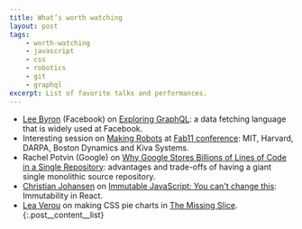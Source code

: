 ```yaml
---
title: What’s worth watching
layout: post
tags:
    - worth-watching
    - javascript
    - css
    - robotics
    - git
    - graphql
excerpt: List of favorite talks and performances.
---
```


- [Lee Byron](https://twitter.com/leeb) (Facebook) on [Exploring GraphQL](http://youtu.be/WQLzZf34FJ8): a data fetching language
that is widely used at Facebook.
- Interesting session on [Making Robots](http://youtu.be/OcFOWIq3cIc) at [Fab11 conference](http://www.fab11.org):
MIT, Harvard, DARPA, Boston Dynamics and Kiva Systems.
- Rachel Potvin (Google) on [Why Google Stores Billions of Lines of Code in a Single Repository](http://youtu.be/W71BTkUbdqE):
advantages and trade-offs of having a giant single monolithic source repository.
- [Christian Johansen](https://twitter.com/cjno) on [Immutable JavaScript: You can't change this](http://youtu.be/wA98Coal4jk):
Immutability in React.
- [Lea Verou](https://twitter.com/LeaVerou) on making CSS pie charts in [The Missing Slice](http://youtu.be/s4HdeJctq-A).
{:.post__content__list}
